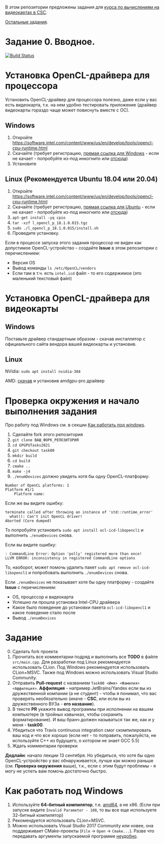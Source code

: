 В этом репозитории предложены задания для [курса по вычислениям на видеокартах в CSC](https://compscicenter.ru/courses/video_cards_computation/2021-autumn/).

[Остальные задания](https://github.com/GPGPUCourse/GPGPUTasks2021/).

# Задание 0. Вводное.

[![Build Status](https://app.travis-ci.com/GPGPUCourse/GPGPUTasks2021.svg?branch=task00)](https://app.travis-ci.com/GPGPUCourse/GPGPUTasks2021)

Установка OpenCL-драйвера для процессора
========================================

Установить OpenCL-драйвер для процессора полезно, даже если у вас есть видеокарта, т.к. на нем удобно тестировать приложение (драйвер видеокарты гораздо чаще может повиснуть вместе с ОС).

Windows
-------

1. Откройте https://software.intel.com/content/www/us/en/develop/tools/opencl-cpu-runtime.html
2. Скачайте (требует регистрацию, [прямая ссылка для Windows](http://registrationcenter-download.intel.com/akdlm/irc_nas/vcp/13794/opencl_runtime_18.1_x64_setup.msi) - если не качает - попробуйте из-под инкогнито или [отсюда](https://disk.yandex.ru/d/dlVbMoI3tsPZfw))
3. Установите

Linux (Рекомендуется Ubuntu 18.04 или 20.04)
----------------------------------

1. Откройте https://software.intel.com/content/www/us/en/develop/tools/opencl-cpu-runtime.html
2. Скачайте (требует регистрацию, [прямая ссылка для Ubuntu](http://registrationcenter-download.intel.com/akdlm/irc_nas/vcp/15532/l_opencl_p_18.1.0.015.tgz) - если не качает - попробуйте из-под инкогнито или [отсюда](https://disk.yandex.ru/d/dlVbMoI3tsPZfw))
3. ``apt-get install -yq cpio``
4. ``tar -xzf l_opencl_p_18.1.0.015.tgz``
5. ``sudo ./l_opencl_p_18.1.0.015/install.sh``
6. Проведите установку.

Если в процессе запуска этого задания процессор не виден как допустимое OpenCL-устройство - создайте **Issue** в этом репозитории с перечислением:

 - Версия OS
 - Вывод команды ``ls /etc/OpenCL/vendors``
 - Если там в т.ч. есть ``intel.icd`` файл - то его содержимое (это маленький текстовый файл)

Установка OpenCL-драйвера для видеокарты
========================================

Windows
-------

Поставьте драйвер стандартным образом - скачав инсталлятор с официального сайта вендора вашей видеокарты и установив.

Linux
-----

NVidia: ``sudo apt install nvidia-384``

AMD: [скачав](https://www.amd.com/en/support) и установив amdgpu-pro драйвер

Проверка окружения и начало выполнения задания
==============================================

Про работу под Windows см. в секции [Как работать под windows](#%D0%9A%D0%B0%D0%BA-%D1%80%D0%B0%D0%B1%D0%BE%D1%82%D0%B0%D1%82%D1%8C-%D0%BF%D0%BE%D0%B4-windows).

1. Сделайте fork этого репозитория
2. ``git clone ВАШ_ФОРК_РЕПОЗИТОРИЯ``
3. ``cd GPGPUTasks2021``
4. ``git checkout task00``
5. ``mkdir build``
6. ``cd build``
7. ``cmake ..``
8. ``make -j4``
9. ``./enumDevices`` должно увидеть хотя бы одну OpenCL-платформу:

```
Number of OpenCL platforms: 1
Platform #1/1
    Platform name: 
```

Если же вы видите ошибку:
```
terminate called after throwing an instance of 'std::runtime_error'
  what(): Can't init OpenCL driver!
Aborted (Core dumped)
```
То попробуйте установить ```sudo apt install ocl-icd-libopencl1``` и выполнить ``./enumDevices`` снова.

Если вы видите ошибку:
```
: CommandLine Error: Option 'polly' registered more than once!
LLVM ERROR: inconsistency in registered CommandLine options
```
То, наоборот, может помочь удалить пакет ```sudo apt remove ocl-icd-libopencl1``` и попробовать выполнить ``./enumDevices`` снова.

Если ``./enumDevices`` не показывает хотя бы одну платформу - создайте **Issue** с перечислением:

 - OS, процессор и видеокарта
 - Успешно ли прошла установка Intel-CPU драйвера
 - Какое было поведение до установки пакета ``ocl-icd-libopencl1`` и какое поведение стало после
 - Вывод ``./enumDevices``

Задание
=======

0. Сделать fork проекта
1. Прочитать все комментарии подряд и выполнить все **TODO** в файле ``src/main.cpp``. Для разработки под Linux рекомендуется использовать CLion. Под Windows рекомендуется использовать CLion+MSVC. Также под Windows можно использовать Visual Studio Community.
2. Отправить **Pull-request** с названием ```Task00 <Имя> <Фамилия> <Аффиляция>```. **Аффиляция** - например JetBrains/Yandex если вы из дружественной компании (а не студент) - чтобы я понимал, что вас проверять необязательно (иначе - **CSC**, или если вы из дружественного ВУЗа - **его название**).
3. В тексте **PR** укажите вывод программы при исполнении на вашем компьютере (в тройных кавычках, чтобы сохранить форматирование). И ваш бранч должен называться так же, как и у меня - **task00**.
4. Убедиться что Travis continuous integration смог скомпилировать ваш код и что все хорошо (если нет - то поправить, пожалуйста, не используйте C++ из будущего, о котором не знает GCC 5.5)
5. Ждать комментарии проверки

**Дедлайн**: начало лекции 13 сентября. Но убедиться, что хотя бы одно OpenCL-устройство у вас обнаруживается, лучше как можно раньше (см. **Проверка окружения** выше), т.к., если с этим будут проблемы - я могу не успеть вам помочь достаточно быстро.

Как работать под Windows
========================

1. Используйте **64-битный компилятор**, т.е. [amd64](/.figures/clion_msvc_settings.png), а не x86. (Если при запуске видите ``Invalid Parameter - 100``, то вы все еще используете 32-битный компилятор)
2. Рекомендуется использовать CLion+MSVC.
3. Можно использовать Visual Studio 2017 Community или новее, она поддерживает CMake-проекты (``File`` -> ``Open`` -> ``Cmake...``). Разве что передавать аргументы запускаемой программе [неудобно](https://docs.microsoft.com/en-us/cpp/ide/cmake-tools-for-visual-cpp?view=vs-2017#configure-cmake-debugging-sessions).
